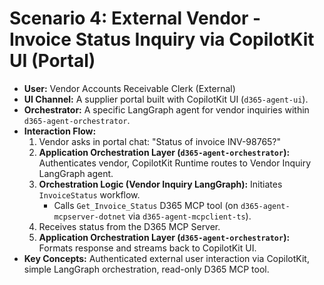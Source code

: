 # Scenario 4: External Vendor - Invoice Status Inquiry via CopilotKit UI (Portal)

*   **User:** Vendor Accounts Receivable Clerk (External)
*   **UI Channel:** A supplier portal built with CopilotKit UI (`d365-agent-ui`).
*   **Orchestrator:** A specific LangGraph agent for vendor inquiries within `d365-agent-orchestrator`.
*   **Interaction Flow:**
    1.  Vendor asks in portal chat: "Status of invoice INV-98765?"
    2.  **Application Orchestration Layer (`d365-agent-orchestrator`):** Authenticates vendor, CopilotKit Runtime routes to Vendor Inquiry LangGraph agent.
    3.  **Orchestration Logic (Vendor Inquiry LangGraph):** Initiates `InvoiceStatus` workflow.
        *   Calls `Get_Invoice_Status` D365 MCP tool (on `d365-agent-mcpserver-dotnet` via `d365-agent-mcpclient-ts`).
    4.  Receives status from the D365 MCP Server.
    5.  **Application Orchestration Layer (`d365-agent-orchestrator`):** Formats response and streams back to CopilotKit UI.
*   **Key Concepts:** Authenticated external user interaction via CopilotKit, simple LangGraph orchestration, read-only D365 MCP tool.

